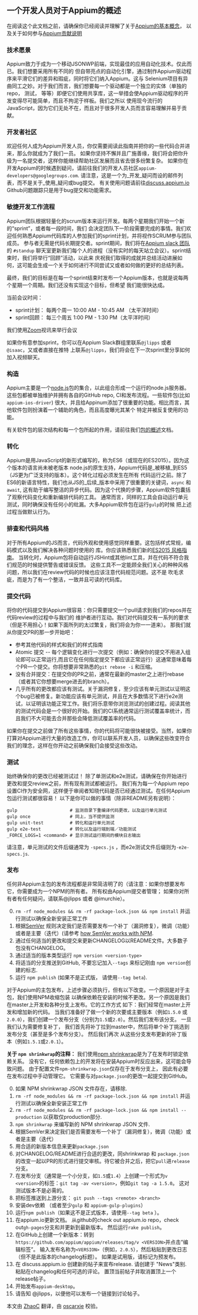 ## 一个开发人员对于Appium的概述

在阅读这个此文档之前，请确保你已经阅读并理解了关于[Appium的基本概念](/docs/cn/about-appium/intro.md)，
以及关于如何参与[Appium贡献说明](https://github.com/appium/appium/blob/master/CONTRIBUTING.md)

### 技术愿景

Appium致力于成为一个移动JSONWP前端，实现最佳的应用自动化技术。仅此而已。我们想要采用所有不同的
但自带亮点的自动化引擎，通过制作Appium驱动程序来平滑它们的差异和瑕疵，同时将它们纳入Appium。这与
Selenium项目有异曲同工之妙。对于我们而言，我们想要每一个驱动都是一个独立的实体（单独的repo， 测试，
等等）即便它们使用共享库，这一举措会使Appium驱动程序的开发变得尽可能简单，而且不拘泥于样板。我们之所以
使用现今流行的JavaScript，因为它们无处不在，而且对于很多开发人员而言容易理解并易于贡献。

### 开发者社区

欢迎任何人成为Appium开发人员，你仅需要阅读此指南并把你的一些代码合并进来，那么你就成为了我们一员。
如果你坚持不懈并且广施善缘，我们将会把你升级为一名提交者，这样你能继续帮助社区发展而且省去很多纷繁复杂。
如果你在开发Appium的时候遇到疑问，请前往我们的开发人员社区`appium-developers@googlegroups.com`.
请注意，这是一个为_开发_疑问而设的邮件列表，而不是关于_使用_疑问或bug提交。 有关使用问题请前往[discuss.appium.io](https://discuss.appium.io)
Github问题跟踪只是用于bug提交和功能需求。

### 敏捷开发工作流程

Appium团队根据轻量化的scrum版本来运行开发。每两个星期我们开始一个新的“sprint”，或者每一段时间，我们
会决定团队下一阶段需要完成的事情。我们欢迎任何熟悉Appium代码库的人参加我们的sprint计划，并将视作SCRUM参与团队成员。
参与者无需是代码长期提交者。sprint期间，我们将在[Appium slack 团队](https://appium.slack.com)的
`#standup` 聊天室更新我们每个人的进程（没有实时的每天站立会议）。sprint结束时，我们将举行“回顾”活动，以此来
庆祝我们取得的成就并总结活动进展如何，这可能会生成一个关于如何进行不同尝试又或者如何做的更好的总结列表。

最终，我们的目标是在每一个sprint结束时发布一个Appium版本，也就是说每两个星期一个周期。我们还没有实现这个目标，但希望
我们能很快达成。

当前会议时间：
* sprint计划： 每两个周一 10:00 AM - 10:45 AM （太平洋时间）
* sprint回顾： 每三个周五 1:00 PM -  1:30 PM（太平洋时间）

我们使用[Zoom](https://zoom.us)视讯来举行会议

如果你有意参加sprint，你可以在Appium Slack群组里联系`@jlipps` 或者 `@isaac`，又或者直接在推特
上联系`@jlipps`，我们将会在下一次sprint里分享如何加入视频聊天。

### 构造

Appium主要是一个[node.js](http://nodejs.org)包的集合，以此组合形成一个运行的node.js服务器。
这些包都被单独维护并拥有各自的GitHub repo, CI和发布流程。一些软件包(比如 `appium-ios-driver`)
很大，并且给Appinum添加了很重要的功能。相比而言，其他软件包则扮演着一个辅助的角色，而且高度曝光其某个
特定并被反复使用的功能。

有关软件包的层次结构和每一个包所起的作用，请前往我们[包的概述](/docs/cn/contributing-to-appium/appium-packages.md)文档。

### 转化

Appium是用JavaScript的新形式编写的，称为ES6（或现在的ES2015）。因为这个版本的语言尚未被老版本
node.js的原生支持，Appium代码是_被移植_到ES5（JS更为广泛支持的版本）。这个转化过程必须发生在所有
代码运行之前。除了ES6的新语言特性，我们也从JS的_后续_版本中采用了很重要的关键词，`async` 和 `await`,
这有助于编写整洁的异步代码。因为这个代换的步骤，Appium软件包囊括了观察代码变化和重新编排代码的工具。
通常而言，同样的工具会自动运行单元测试，同时确保没有任何小的纰漏。大多Appium软件包在运行`gulp`的时候
把上述过程当做默认行为。

### 排查和代码风格

对于所有Appium的JS而言，代码外观和使用感觉同样重要。这包括样式常规，编码模式以及我们解决各种问题时使用的
库。你应该熟悉我们新的[ES2015 风格指南](/docs/cn/contributing-to-appium/style-guide.md)。
当转化时，Appium包将自动运行JSHint或其他lint工具，并在代码不符合我们规范的时候提供警告或错误反馈。
这些工具不一定能顾全我们关心的种种风格问题，所以我们在review代码的时候也应该注意代码规范问题。这不是
吹毛求疵，而是为了有一个整洁，一致并且可读的代码库。

### 提交代码

将你的代码提交到Appium很容易：你只需要提交一个pull请求到我们的repos并在代码review的过程中与我们的
维护者进行互动。我们对代码提交有一系列的要求（但是不用担心！如果下面所列的太过繁复，我们将会为你一一道来）。
那我们就从你提交PR的那一步开始吧：

* 参考其他代码的样式和我们的样式指南
* Atomic 提交 -- 每个逻辑变化进行一次提交（例如：确保你的提交不用进入组论即可以正常运行,而且它在任何指定提交下都应该正常运行）这通常意味着每个PR一个提交。你将想要非常熟悉的`git rebase -i` 和压缩。
* 没有合并提交：在提交你的PR之前，通常在最新的master之上进行rebase（或者其它你想要merge进去的branch）。
* 几乎所有的更改都应该有测试。关于漏洞修复，至少应该有单元测试以证明这个bug已被修复。新功能应该有单元测试，并且在大多数情况下进行e2e测试，以证明该功能正常工作。我们将乐意带你浏览测试的创建过程。阅读其他的测试代码会是一个很好的开始。我们的CI系统通常运行测试覆盖率统计，而且我们不大可能去合并那些会降低测试覆盖率的代码。

如果你在提交之前做了所有这些事情，你的代码将可能很快被接受。当然，如果你打算对Appium进行大量的改造工作，你可以联系开发人员，以确保这些改变符合我们的理念，这样在你开动之前确保我们会接受这些改动。

### 测试

始终确保你的更改已经被测试过！ 除了单测试和e2e测试，请确保在你开始进行更改和提交review之前，所有现有测试都被运行。
我们有为每一个Appium repo设置CI作为安全网，这样便于审阅者知晓代码是否已经通过测试。在任何Appium包运行测试都很容易！
以下是你可以做的事情（除非README另有说明）：

```
gulp                    # 监测目录下重编译代码更改，以及运行单元测试
gulp once               # 同上，当不提供监测
gulp unit-test          # 转化和运行单元测试
gulp e2e-test           # 转化以及运行端到端／功能测试
_FORCE_LOGS=1 <command> # 显示测试运行期间的模块日志输出
```

请注意，单元测试的文件后缀通常为 `-specs.js` ，而e2e测试文件后缀则为`-e2e-specs.js`.

### 发布

任何非Appium主包的发布流程都是非常简洁明了的（请注意：如果你想要发布它，你需要成为一个NPM的所有者。
所有权由Appium提交者管理； 如果你对所有者有任何疑问，请联系@jlipps 或者 @imurchie）。

0. `rm -rf node_modules && rm -rf package-lock.json && npm install` 并运行测试以确保全新安装正常工作
0. 根据[SemVer](http://semver.org/) 规则决定我们是否需要发布一个补丁（漏洞修复），微调（功能）或者是主要（迭代）(请参考 [how SemVer works with NPM](https://docs.npmjs.com/getting-started/semantic-versioning).
0. 通过任何适当的更改和提交来更新CHANGELOG以README文件。大多数子包没有CHANGELOG。
0. 通过适当的版本类型运行 `npm version <version-type>`
0. 将适当的分支推送到GitHub, 不要忘记加入`--tags` 来标记刚由 `npm version`创建的标志.
0. 运行 `npm publish` (如果不是正式版， 请使用`--tag beta`).

对于Appium的主包发布，上述步骤必须执行，但有以下改变。一个原因是对于主包，我们使用NPM收缩包装
以确保依赖在安装的时候不更改。另一个原因是我们在master上开发和各种分支上发布。它的工作方式
如下：我们经常在master上开发和增加新的代码。 当我们准备好了做一个新的次要或主要版本（例如`1.5.0`
或`2.0.0`），我们创建一个发布分支（分别为`1.5`或`2.0`）。然后我们发布该分支。 一旦我们认为需要修复补丁，
我们首先将补丁拉到master中，然后将单个补丁挑选到发布分支（甚至是多个发布分支）。 然后我们再次
从这些分支发布更新的补丁版本（例如`1.5.1`或`2.0.1`）。

**关于 `npm shrinkwrap`的注释：** 我们使用[npm shrinkwrap](https://docs.npmjs.com/cli/shrinkwrap)是为了在发布时锁定依赖关系。
没有它，任何依赖包上的开发将在安装Appium时反应出来，这可能会导致问题。 由于配置文件`npm-shrinkwrap.json`仅存在于发布分支上，
因此有必要在发布过程中手动管理它。 它需要与对`package.json`的更改一起提交到GitHub。

0. 如果 NPM shrinkwrap JSON 文件存在，请移除.
0. `rm -rf node_modules && rm -rf package-lock.json && npm install` 并运行测试以确保全新安装正常工作
0. `rm -rf node_modules && rm -rf package-lock.json && npm install --production` 以获取仅production部分.
0. `npm shrinkwrap` 来编写新的 NPM shrinkwrap JSON 文件.
0. 根据SemVer来决定我们是否需要发布一个补丁（漏洞修复），微调（功能）或者是主要（迭代）
0. 用合适的新版本信息来更新`package.json`
0. 对CHANGELOG/README进行合适的更改，同shrinkwrap 和 `package.json`的改变一起以PR的形式进行提交审核。待它被合并之后，把它`pull`进`release`分支。
0. 在发布分支（通常是一个小分支，如`1.5`或`1.4`）上创建一个形式为`v <version>`的标签：`git tag -av <version>`，例如`git tag -a 1.5.0`。 这对测试版本不是必需的。
0. 把标签推送到上游分支： `git push --tags <remote> <branch>`
0. 安装dev依赖 （或者至少`gulp` 和 `appium-gulp-plugins`）
0. 运行`npm publish`（如果这不是正式版本，请使用`--tag beta` ）。
0. 在appium.io更新文档。 从github的check out appium.io repo，check out`gh-pages`分支和并更新到最新版本。 然后运行`rake publish`。
0. 在GitHub上创建一个新版本：转到`https://github.com/appium/appium/releases/tag/v <VERSION>`并点击“编辑标签”。 输入发布名称为`<VERSION>`（例如，`2.0.5`），然后粘贴到更改日志（但不是此版本的changelog标题）。 如果是试用版，请标记为预发布。
0. 在 discuss.appium.io 创建新的帖子来宣布release. 请创建于 "News"类别. 粘贴在changelog和任何可选的评论。 置顶当前帖子并取消置顶上一个release帖子。
0. 开始发布`appium-desktop`。
0. 请告知 @jlipps，以便他可以发布一个链接到讨论帖子。

本文由 [ZhaoC](https://github.com/ZhaoC) 翻译，由 [oscarxie](https://github.com/oscarxie) 校验。
